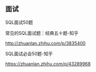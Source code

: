 ## 面试

SQL面试50题

常见的SQL面试题：经典五十题-知乎

http://zhuanlan.zhihu.com/p/3835400

SQL面试必会50题-知乎

https://zhuanlan.zhihu.com/p/43289968





